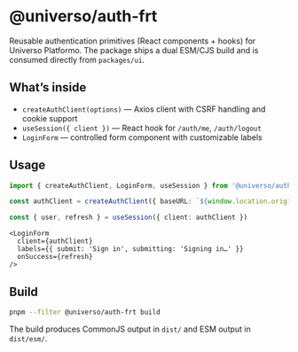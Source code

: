 # @universo/auth-frt

Reusable authentication primitives (React components + hooks) for Universo Platformo. The package ships a dual ESM/CJS build and is consumed directly from `packages/ui`.

## What’s inside

- `createAuthClient(options)` — Axios client with CSRF handling and cookie support
- `useSession({ client })` — React hook for `/auth/me`, `/auth/logout`
- `LoginForm` — controlled form component with customizable labels

## Usage

```ts
import { createAuthClient, LoginForm, useSession } from '@universo/auth-frt'

const authClient = createAuthClient({ baseURL: `${window.location.origin}/api/v1` })

const { user, refresh } = useSession({ client: authClient })
```

```tsx
<LoginForm
  client={authClient}
  labels={{ submit: 'Sign in', submitting: 'Signing in…' }}
  onSuccess={refresh}
/>
```

## Build

```bash
pnpm --filter @universo/auth-frt build
```

The build produces CommonJS output in `dist/` and ESM output in `dist/esm/`.
